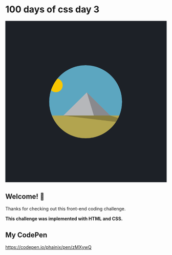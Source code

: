 # 100 days of css day 3

![Header/intro section ](../design/Pyramide.png)

## Welcome! 👋 

Thanks for checking out this front-end coding challenge. 

**This challenge was implemented with HTML and CSS.**

## My CodePen
https://codepen.io/phainix/pen/zMXywQ
